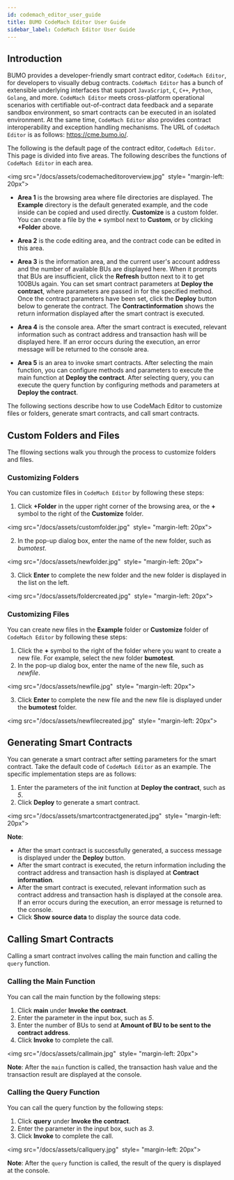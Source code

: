 ```yaml
---
id: codemach_editor_user_guide
title: BUMO CodeMach Editor User Guide
sidebar_label: CodeMach Editor User Guide
---
```


## Introduction

BUMO provides a developer-friendly smart contract editor, `CodeMach Editor`, for developers to visually debug contracts. `CodeMach Editor` has a bunch of extensible underlying interfaces that support `JavaScript`, `C`, `C++`, `Python`, `Golang`, and more. `CodeMach Editor` meets cross-platform operational scenarios with certifiable out-of-contract data feedback and a separate sandbox environment, so smart contracts can be executed in an isolated environment. At the same time, `CodeMach Editor` also provides contract interoperability and exception handling mechanisms. The URL of `CodeMach Editor` is as follows: https://cme.bumo.io/.

The following is the default page of the contract editor, `CodeMach Editor`. This page is divided into five areas. The following describes the functions of `CodeMach Editor` in each area.

<img src="/docs/assets/codemacheditoroverview.jpg"
​     style= "margin-left: 20px">

- **Area 1** is the browsing area where file directories are displayed. The **Example** directory is the default generated example, and the code inside can be copied and used directly. **Customize** is a custom folder. You can create a file by the **+** symbol next to **Custom**, or by clicking **+Folder** above.

- **Area 2** is the code editing area, and the contract code can be edited in this area.

- **Area 3** is the information area, and the current user's account address and the number of available BUs are displayed here. When it prompts that BUs are insufficient, click the **Refresh** button next to it to get 100BUs again. You can set smart contract parameters at **Deploy the contract**, where parameters are passed in for the specified method. Once the contract parameters have been set, click the **Deploy** button below to generate the contract. The  **Contractinformation** shows the return information displayed after the smart contract is executed.

- **Area 4** is the console area. After the smart contract is executed, relevant information such as contract address and transaction hash will be displayed here. If an error occurs during the execution, an error message will be returned to the console area.

- **Area 5** is an area to invoke smart contracts. After selecting the main function, you can configure methods and parameters to execute the main function at **Deploy the contract**. After selecting query, you can execute the query function by configuring methods and parameters at **Deploy the contract**.  

The following sections describe how to use CodeMach Editor to customize files or folders, generate smart contracts, and call smart contracts.

## Custom Folders and Files

The fllowing sections walk you through the process to customize folders and files.

### Customizing Folders

You can customize files in `CodeMach Editor` by following these steps:
1. Click **+Folder** in the upper right corner of the browsing area, or the **+** symbol to the right of the **Customize** folder.

<img src="/docs/assets/customfolder.jpg"
​     style= "margin-left: 20px">

2. In the pop-up dialog box, enter the name of the new folder, such as *bumotest*.

<img src="/docs/assets/newfolder.jpg"
​     style= "margin-left: 20px">  

3. Click **Enter** to complete the new folder and the new folder is displayed in the list on the left.

<img src="/docs/assets/foldercreated.jpg"
​     style= "margin-left: 20px">  


### Customizing Files

You can create new files in the **Example** folder or **Customize** folder of `CodeMach Editor` by following these steps:
1. Click the **+** symbol to the right of the folder where you want to create a new file. For example, select the new folder **bumotest**.
2. In the pop-up dialog box, enter the name of the new file, such as *newfile*.

<img src="/docs/assets/newfile.jpg"
​     style= "margin-left: 20px">  

3. Click **Enter** to complete the new file and the new file is displayed under the **bumotest** folder.

<img src="/docs/assets/newfilecreated.jpg"
​     style= "margin-left: 20px">  

## Generating Smart Contracts

You can generate a smart contract after setting parameters for the smart contract. Take the default code of `CodeMach Editor` as an example. The specific implementation steps are as follows: 
1. Enter the parameters of the init function at **Deploy the contract**, such as *5*.
2. Click **Deploy** to generate a smart contract.

<img src="/docs/assets/smartcontractgenerated.jpg"
​     style= "margin-left: 20px">

**Note**:
* After the smart contract is successfully generated, a success message is displayed under the **Deploy** button.
* After the smart contract is executed, the return information including the contract address and transaction hash is displayed at **Contract information**.
* After the smart contract is executed, relevant information such as contract address and transaction hash is displayed at the console area. If an error occurs during the execution, an error message is returned to the console.
* Click **Show source data** to display the source data code.   

## Calling Smart Contracts

Calling a smart contract involves calling the main function and calling the `query` function.

### Calling the Main Function

You can call the main function by the following steps:
1. Click **main** under **Invoke the contract**.
2. Enter the parameter in the input box, such as *5*.
3. Enter the number of BUs to send at **Amount of BU to be sent to the contract address**.
4. Click **Invoke** to complete the call.

<img src="/docs/assets/callmain.jpg"
​     style= "margin-left: 20px">

**Note**: After the `main` function is called, the transaction hash value and the transaction result are displayed at the console.

### Calling the Query Function

You can call the query function by the following steps:
1. Click **query** under **Invoke the contract**.
2. Enter the parameter in the input box, such as *3*.
3. Click **Invoke** to complete the call.

<img src="/docs/assets/callquery.jpg"
​     style= "margin-left: 20px">

**Note**: After the `query` function is called, the result of the query is displayed at the console.